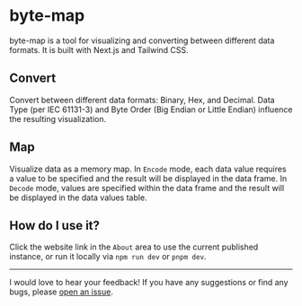 # byte-map

byte-map is a tool for visualizing and converting between different data formats. It is built with Next.js and Tailwind CSS.

## Convert

Convert between different data formats: Binary, Hex, and Decimal. Data Type (per IEC 61131-3) and Byte Order (Big Endian or Little Endian) influence the resulting visualization.

## Map

Visualize data as a memory map. In `Encode` mode, each data value requires a value to be specified and the result will be displayed in the data frame. In `Decode` mode, values are specified within the data frame and the result will be displayed in the data values table.

## How do I use it?

Click the website link in the `About` area to use the current published instance, or run it locally via `npm run dev` or `pnpm dev`.

---

I would love to hear your feedback! If you have any suggestions or find any bugs, please [open an issue](https://github.com/myutzy/byte-map/issues).
